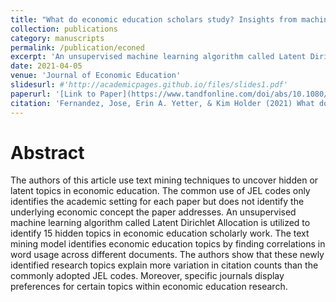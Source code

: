 ```yaml
---
title: "What do economic education scholars study? Insights from machine learning"
collection: publications
category: manuscripts
permalink: /publication/econed
excerpt: 'An unsupervised machine learning algorithm called Latent Dirichlet Allocation is utilized to identify 15 hidden topics in economic education scholarly work.'
date: 2021-04-05
venue: 'Journal of Economic Education'
slidesurl: #'http://academicpages.github.io/files/slides1.pdf'
paperurl: '[Link to Paper](https://www.tandfonline.com/doi/abs/10.1080/00220485.2021.1887027?journalCode=vece20)'
citation: 'Fernandez, Jose, Erin A. Yetter, & Kim Holder (2021) What do economic education scholars study? Insights from machine learning, The Journal of Economic Education, 52:2, 156-172, DOI: 10.1080/00220485.2021.1887027'
---
```


# Abstract
The authors of this article use text mining techniques to uncover hidden or latent topics in economic education. The common use of JEL codes only identifies the academic setting for each paper but does not identify the underlying economic concept the paper addresses. An unsupervised machine learning algorithm called Latent Dirichlet Allocation is utilized to identify 15 hidden topics in economic education scholarly work. The text mining model identifies economic education topics by finding correlations in word usage across different documents. The authors show that these newly identified research topics explain more variation in citation counts than the commonly adopted JEL codes. Moreover, specific journals display preferences for certain topics within economic education research.
